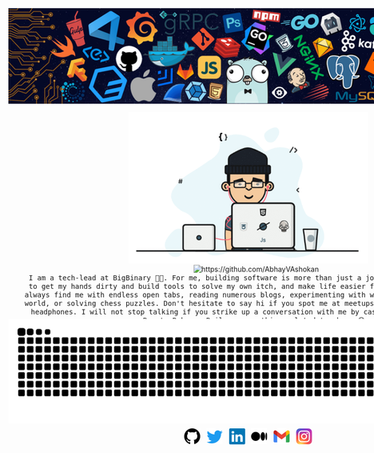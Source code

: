 <div style="display: flex; flex-direction: column; align-items: center; position: absolute; width: 100%;">
    <!-- Header banner image -->
    <img src="assets/images/header.png" style="width: 100%;" />
    <br />

   <!-- About -->
   <div style="align-items: center; width: 100%; padding: 0 2rem;" align="center">
        <img src="assets/images/programmer.gif" width="50%" alt="programmer GIF">

   <div style="margin-left: 2rem;">
            <!-- Profile view count -->
            <img src="https://komarev.com/ghpvc/?username=AbhayVAshokan" alt="https://github.com/AbhayVAshokan" />
            <br />
            <samp>I am a tech-lead at BigBinary 🧑‍💻. For me, building software is more than just a job — it's a passion. I like to get my hands dirty and build tools to solve my own itch, and make life easier for everyone else. You will always find me with endless open tabs, reading numerous blogs, experimenting with what's hot in the JavaScript world, or solving chess puzzles. Don't hesitate to say hi if you spot me at meetups or cafes with a laptop and headphones. I will not stop talking if you strike up a conversation with me by casually mentioning Next.js, React, Ruby on Rails, or anything related to chess 😄.
            </samp>
        </div>
    </div>

<div align="center">
<img src="https://spotify-github.abhay.app/api/spotify?background_color=0d1117&border_color=ffffff)" width="400px" />
</div>

<div align="center" style="margin-top: -30px;">
    <img src="https://raw.githubusercontent.com/AbhayVAshokan/AbhayVAshokan/output/github-contribution-grid-snake.svg" />
</div>

<div style="display: flex; flex-wrap: wrap; justify-content: center; width: 100%;" align="center">
    <a href="https://github.com/AbhayVAshokan" style="height: 2rem; width: 2rem; margin: 0.4rem;">
        <img src="./assets/icons/github.svg" />
    </a>

   <a href="https://twitter.com/abhayvashokan" style="height: 2rem; width: 2rem; margin: 0.4rem;">
            <img src="./assets/icons/twitter.svg" />
   </a>

   <a href="https://linkedin.com/in/abhayvashokan/" style="height: 2rem; width: 2rem; margin: 0.4rem;">
        <img src="./assets/icons/linkedin.svg" />
   </a>

   <a href="https://medium.com/@abhayvashokan" style="height: 2rem; width: 2rem; margin: 0.4rem;">
        <img src="./assets/icons/medium.svg" />
    </a>

   <a href="mailto:abhayvashokan@gmail.com" style="height: 2rem; width: 2rem; margin: 0.4rem;">
        <img src="./assets/icons/gmail.svg" />
    </a>

   <a href="https://instagram.com/__abhay_ashokan__" style="height: 2rem; width: 2rem; margin: 0.4rem;">
        <img src="./assets/icons/instagram.svg" />
    </a>
</div>
